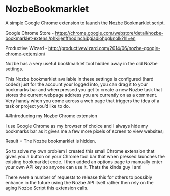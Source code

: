 # NozbeBookmarklet
A simple Google Chrome extension to launch the Nozbe Bookmarklet script. 

Google Chrome Store - https://chrome.google.com/webstore/detail/nozbe-bookmarklet-extensi/phkjjenffhodlnchibgjadiohpgknolk?hl=en

Productive Wizard - http://productivewizard.com/2014/06/nozbe-google-chrome-extension/

Nozbe has a very useful booklmarklet tool hidden away in the old Nozbe settings.

This Nozbe bookmarklet available in these settings is configured (hard coded) just for the account your logged into, you can drag it to your bookmarks bar and when pressed you get to create a new Nozbe task that stores the current webpage address you are currently on as a comment. Very handy when you come across a web page that triggers the idea of a task or project you’d like to do.

##Introducing my Nozbe Chrome extension

I use Google Chrome as my browser of choice and I always hide my bookmarks bar as it gives me a few more pixels of screen to view websites;

Result = The Nozbe bookmarklet is hidden.

So to solve my own problem I created this small Chrome extension that gives you a button on your Chrome tool bar that when pressed launches the existing bookmarklet code. I then added an options page to manually enter your own API key so anyone can use it. Thats the kinda guy I am!

There were a number of requests to release this for others to possibly enhance in the future using the Nozbe API itself rather then rely on the aging Nozbe Script this extension calls.
